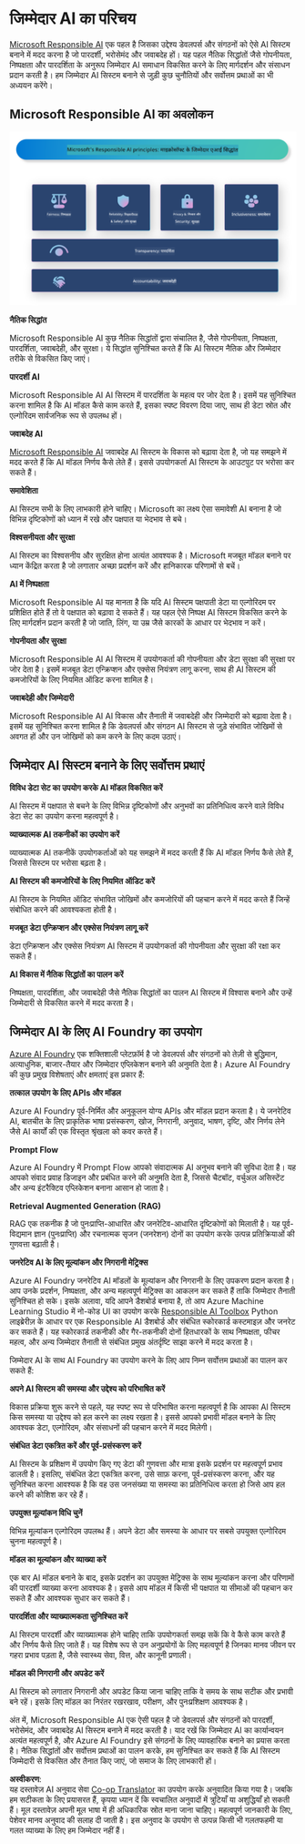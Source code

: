 <!--
CO_OP_TRANSLATOR_METADATA:
{
  "original_hash": "805b96b20152936d8f4c587d90d6e06e",
  "translation_date": "2025-07-16T22:50:01+00:00",
  "source_file": "md/01.Introduction/05/ResponsibleAI.md",
  "language_code": "hi"
}
-->
# **जिम्मेदार AI का परिचय**

[Microsoft Responsible AI](https://www.microsoft.com/ai/responsible-ai?WT.mc_id=aiml-138114-kinfeylo) एक पहल है जिसका उद्देश्य डेवलपर्स और संगठनों को ऐसे AI सिस्टम बनाने में मदद करना है जो पारदर्शी, भरोसेमंद और जवाबदेह हों। यह पहल नैतिक सिद्धांतों जैसे गोपनीयता, निष्पक्षता और पारदर्शिता के अनुरूप जिम्मेदार AI समाधान विकसित करने के लिए मार्गदर्शन और संसाधन प्रदान करती है। हम जिम्मेदार AI सिस्टम बनाने से जुड़ी कुछ चुनौतियों और सर्वोत्तम प्रथाओं का भी अध्ययन करेंगे।

## Microsoft Responsible AI का अवलोकन

![RAIPrinciples](../../../../../translated_images/RAIPrinciples.bf9c9bc6ca160d336830630939a5130a22b3f9e1f633773562f83fed08a50520.hi.png)

**नैतिक सिद्धांत**

Microsoft Responsible AI कुछ नैतिक सिद्धांतों द्वारा संचालित है, जैसे गोपनीयता, निष्पक्षता, पारदर्शिता, जवाबदेही, और सुरक्षा। ये सिद्धांत सुनिश्चित करते हैं कि AI सिस्टम नैतिक और जिम्मेदार तरीके से विकसित किए जाएं।

**पारदर्शी AI**

Microsoft Responsible AI AI सिस्टम में पारदर्शिता के महत्व पर जोर देता है। इसमें यह सुनिश्चित करना शामिल है कि AI मॉडल कैसे काम करते हैं, इसका स्पष्ट विवरण दिया जाए, साथ ही डेटा स्रोत और एल्गोरिदम सार्वजनिक रूप से उपलब्ध हों।

**जवाबदेह AI**

[Microsoft Responsible AI](https://www.microsoft.com/ai/responsible-ai?WT.mc_id=aiml-138114-kinfeylo) जवाबदेह AI सिस्टम के विकास को बढ़ावा देता है, जो यह समझने में मदद करते हैं कि AI मॉडल निर्णय कैसे लेते हैं। इससे उपयोगकर्ता AI सिस्टम के आउटपुट पर भरोसा कर सकते हैं।

**समावेशिता**

AI सिस्टम सभी के लिए लाभकारी होने चाहिए। Microsoft का लक्ष्य ऐसा समावेशी AI बनाना है जो विभिन्न दृष्टिकोणों को ध्यान में रखे और पक्षपात या भेदभाव से बचे।

**विश्वसनीयता और सुरक्षा**

AI सिस्टम का विश्वसनीय और सुरक्षित होना अत्यंत आवश्यक है। Microsoft मजबूत मॉडल बनाने पर ध्यान केंद्रित करता है जो लगातार अच्छा प्रदर्शन करें और हानिकारक परिणामों से बचें।

**AI में निष्पक्षता**

Microsoft Responsible AI यह मानता है कि यदि AI सिस्टम पक्षपाती डेटा या एल्गोरिदम पर प्रशिक्षित होते हैं तो वे पक्षपात को बढ़ावा दे सकते हैं। यह पहल ऐसे निष्पक्ष AI सिस्टम विकसित करने के लिए मार्गदर्शन प्रदान करती है जो जाति, लिंग, या उम्र जैसे कारकों के आधार पर भेदभाव न करें।

**गोपनीयता और सुरक्षा**

Microsoft Responsible AI AI सिस्टम में उपयोगकर्ता की गोपनीयता और डेटा सुरक्षा की सुरक्षा पर जोर देता है। इसमें मजबूत डेटा एन्क्रिप्शन और एक्सेस नियंत्रण लागू करना, साथ ही AI सिस्टम की कमजोरियों के लिए नियमित ऑडिट करना शामिल है।

**जवाबदेही और जिम्मेदारी**

Microsoft Responsible AI AI विकास और तैनाती में जवाबदेही और जिम्मेदारी को बढ़ावा देता है। इसमें यह सुनिश्चित करना शामिल है कि डेवलपर्स और संगठन AI सिस्टम से जुड़े संभावित जोखिमों से अवगत हों और उन जोखिमों को कम करने के लिए कदम उठाएं।

## जिम्मेदार AI सिस्टम बनाने के लिए सर्वोत्तम प्रथाएं

**विविध डेटा सेट का उपयोग करके AI मॉडल विकसित करें**

AI सिस्टम में पक्षपात से बचने के लिए विभिन्न दृष्टिकोणों और अनुभवों का प्रतिनिधित्व करने वाले विविध डेटा सेट का उपयोग करना महत्वपूर्ण है।

**व्याख्यात्मक AI तकनीकों का उपयोग करें**

व्याख्यात्मक AI तकनीकें उपयोगकर्ताओं को यह समझने में मदद करती हैं कि AI मॉडल निर्णय कैसे लेते हैं, जिससे सिस्टम पर भरोसा बढ़ता है।

**AI सिस्टम की कमजोरियों के लिए नियमित ऑडिट करें**

AI सिस्टम के नियमित ऑडिट संभावित जोखिमों और कमजोरियों की पहचान करने में मदद करते हैं जिन्हें संबोधित करने की आवश्यकता होती है।

**मजबूत डेटा एन्क्रिप्शन और एक्सेस नियंत्रण लागू करें**

डेटा एन्क्रिप्शन और एक्सेस नियंत्रण AI सिस्टम में उपयोगकर्ता की गोपनीयता और सुरक्षा की रक्षा कर सकते हैं।

**AI विकास में नैतिक सिद्धांतों का पालन करें**

निष्पक्षता, पारदर्शिता, और जवाबदेही जैसे नैतिक सिद्धांतों का पालन AI सिस्टम में विश्वास बनाने और उन्हें जिम्मेदारी से विकसित करने में मदद करता है।

## जिम्मेदार AI के लिए AI Foundry का उपयोग

[Azure AI Foundry](https://ai.azure.com?WT.mc_id=aiml-138114-kinfeylo) एक शक्तिशाली प्लेटफ़ॉर्म है जो डेवलपर्स और संगठनों को तेज़ी से बुद्धिमान, अत्याधुनिक, बाजार-तैयार और जिम्मेदार एप्लिकेशन बनाने की अनुमति देता है। Azure AI Foundry की कुछ प्रमुख विशेषताएं और क्षमताएं इस प्रकार हैं:

**तत्काल उपयोग के लिए APIs और मॉडल**

Azure AI Foundry पूर्व-निर्मित और अनुकूलन योग्य APIs और मॉडल प्रदान करता है। ये जनरेटिव AI, बातचीत के लिए प्राकृतिक भाषा प्रसंस्करण, खोज, निगरानी, अनुवाद, भाषण, दृष्टि, और निर्णय लेने जैसे AI कार्यों की एक विस्तृत श्रृंखला को कवर करते हैं।

**Prompt Flow**

Azure AI Foundry में Prompt Flow आपको संवादात्मक AI अनुभव बनाने की सुविधा देता है। यह आपको संवाद प्रवाह डिजाइन और प्रबंधित करने की अनुमति देता है, जिससे चैटबॉट, वर्चुअल असिस्टेंट और अन्य इंटरैक्टिव एप्लिकेशन बनाना आसान हो जाता है।

**Retrieval Augmented Generation (RAG)**

RAG एक तकनीक है जो पुनःप्राप्ति-आधारित और जनरेटिव-आधारित दृष्टिकोणों को मिलाती है। यह पूर्व-विद्यमान ज्ञान (पुनःप्राप्ति) और रचनात्मक सृजन (जनरेशन) दोनों का उपयोग करके उत्पन्न प्रतिक्रियाओं की गुणवत्ता बढ़ाती है।

**जनरेटिव AI के लिए मूल्यांकन और निगरानी मेट्रिक्स**

Azure AI Foundry जनरेटिव AI मॉडलों के मूल्यांकन और निगरानी के लिए उपकरण प्रदान करता है। आप उनके प्रदर्शन, निष्पक्षता, और अन्य महत्वपूर्ण मेट्रिक्स का आकलन कर सकते हैं ताकि जिम्मेदार तैनाती सुनिश्चित हो सके। इसके अलावा, यदि आपने डैशबोर्ड बनाया है, तो आप Azure Machine Learning Studio में नो-कोड UI का उपयोग करके [Responsible AI Toolbox](https://responsibleaitoolbox.ai/?WT.mc_id=aiml-138114-kinfeylo) Python लाइब्रेरीज़ के आधार पर एक Responsible AI डैशबोर्ड और संबंधित स्कोरकार्ड कस्टमाइज़ और जनरेट कर सकते हैं। यह स्कोरकार्ड तकनीकी और गैर-तकनीकी दोनों हितधारकों के साथ निष्पक्षता, फीचर महत्व, और अन्य जिम्मेदार तैनाती से संबंधित प्रमुख अंतर्दृष्टि साझा करने में मदद करता है।

जिम्मेदार AI के साथ AI Foundry का उपयोग करने के लिए आप निम्न सर्वोत्तम प्रथाओं का पालन कर सकते हैं:

**अपने AI सिस्टम की समस्या और उद्देश्य को परिभाषित करें**

विकास प्रक्रिया शुरू करने से पहले, यह स्पष्ट रूप से परिभाषित करना महत्वपूर्ण है कि आपका AI सिस्टम किस समस्या या उद्देश्य को हल करने का लक्ष्य रखता है। इससे आपको प्रभावी मॉडल बनाने के लिए आवश्यक डेटा, एल्गोरिदम, और संसाधनों की पहचान करने में मदद मिलेगी।

**संबंधित डेटा एकत्रित करें और पूर्व-प्रसंस्करण करें**

AI सिस्टम के प्रशिक्षण में उपयोग किए गए डेटा की गुणवत्ता और मात्रा इसके प्रदर्शन पर महत्वपूर्ण प्रभाव डालती है। इसलिए, संबंधित डेटा एकत्रित करना, उसे साफ़ करना, पूर्व-प्रसंस्करण करना, और यह सुनिश्चित करना आवश्यक है कि वह उस जनसंख्या या समस्या का प्रतिनिधित्व करता हो जिसे आप हल करने की कोशिश कर रहे हैं।

**उपयुक्त मूल्यांकन विधि चुनें**

विभिन्न मूल्यांकन एल्गोरिदम उपलब्ध हैं। अपने डेटा और समस्या के आधार पर सबसे उपयुक्त एल्गोरिदम चुनना महत्वपूर्ण है।

**मॉडल का मूल्यांकन और व्याख्या करें**

एक बार AI मॉडल बनाने के बाद, इसके प्रदर्शन का उपयुक्त मेट्रिक्स के साथ मूल्यांकन करना और परिणामों की पारदर्शी व्याख्या करना आवश्यक है। इससे आप मॉडल में किसी भी पक्षपात या सीमाओं की पहचान कर सकते हैं और आवश्यक सुधार कर सकते हैं।

**पारदर्शिता और व्याख्यात्मकता सुनिश्चित करें**

AI सिस्टम पारदर्शी और व्याख्यात्मक होने चाहिए ताकि उपयोगकर्ता समझ सकें कि वे कैसे काम करते हैं और निर्णय कैसे लिए जाते हैं। यह विशेष रूप से उन अनुप्रयोगों के लिए महत्वपूर्ण है जिनका मानव जीवन पर गहरा प्रभाव पड़ता है, जैसे स्वास्थ्य सेवा, वित्त, और कानूनी प्रणाली।

**मॉडल की निगरानी और अपडेट करें**

AI सिस्टम को लगातार निगरानी और अपडेट किया जाना चाहिए ताकि वे समय के साथ सटीक और प्रभावी बने रहें। इसके लिए मॉडल का निरंतर रखरखाव, परीक्षण, और पुनःप्रशिक्षण आवश्यक है।

अंत में, Microsoft Responsible AI एक ऐसी पहल है जो डेवलपर्स और संगठनों को पारदर्शी, भरोसेमंद, और जवाबदेह AI सिस्टम बनाने में मदद करती है। याद रखें कि जिम्मेदार AI का कार्यान्वयन अत्यंत महत्वपूर्ण है, और Azure AI Foundry इसे संगठनों के लिए व्यावहारिक बनाने का प्रयास करता है। नैतिक सिद्धांतों और सर्वोत्तम प्रथाओं का पालन करके, हम सुनिश्चित कर सकते हैं कि AI सिस्टम जिम्मेदारी से विकसित और तैनात किए जाएं, जो समाज के लिए लाभकारी हों।

**अस्वीकरण**:  
यह दस्तावेज़ AI अनुवाद सेवा [Co-op Translator](https://github.com/Azure/co-op-translator) का उपयोग करके अनुवादित किया गया है। जबकि हम सटीकता के लिए प्रयासरत हैं, कृपया ध्यान दें कि स्वचालित अनुवादों में त्रुटियाँ या अशुद्धियाँ हो सकती हैं। मूल दस्तावेज़ अपनी मूल भाषा में ही अधिकारिक स्रोत माना जाना चाहिए। महत्वपूर्ण जानकारी के लिए, पेशेवर मानव अनुवाद की सलाह दी जाती है। इस अनुवाद के उपयोग से उत्पन्न किसी भी गलतफहमी या गलत व्याख्या के लिए हम जिम्मेदार नहीं हैं।